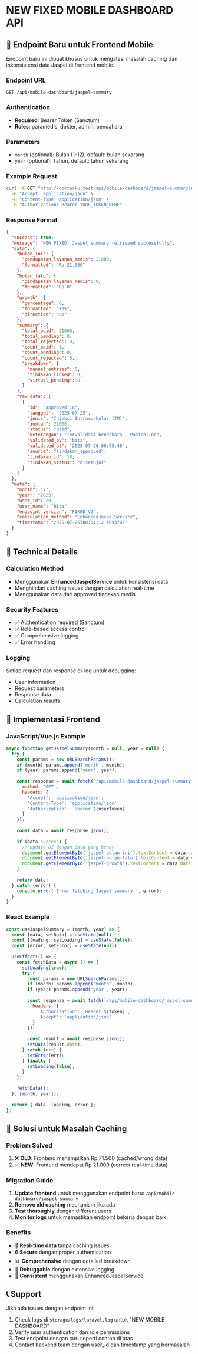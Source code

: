 # NEW FIXED MOBILE DASHBOARD API

## 🚀 Endpoint Baru untuk Frontend Mobile

Endpoint baru ini dibuat khusus untuk mengatasi masalah caching dan inkonsistensi data Jaspel di frontend mobile.

### Endpoint URL
```
GET /api/mobile-dashboard/jaspel-summary
```

### Authentication
- **Required**: Bearer Token (Sanctum)
- **Roles**: paramedis, dokter, admin, bendahara

### Parameters
- `month` (optional): Bulan (1-12), default: bulan sekarang
- `year` (optional): Tahun, default: tahun sekarang

### Example Request
```bash
curl -X GET "http://dokterku.test/api/mobile-dashboard/jaspel-summary?month=7&year=2025" \
  -H "Accept: application/json" \
  -H "Content-Type: application/json" \
  -H "Authorization: Bearer YOUR_TOKEN_HERE"
```

### Response Format
```json
{
  "success": true,
  "message": "NEW FIXED: Jaspel summary retrieved successfully",
  "data": {
    "bulan_ini": {
      "pendapatan_layanan_medis": 21000,
      "formatted": "Rp 21.000"
    },
    "bulan_lalu": {
      "pendapatan_layanan_medis": 0,
      "formatted": "Rp 0"
    },
    "growth": {
      "percentage": 0,
      "formatted": "+0%",
      "direction": "up"
    },
    "summary": {
      "total_paid": 21000,
      "total_pending": 0,
      "total_rejected": 0,
      "count_paid": 1,
      "count_pending": 0,
      "count_rejected": 0,
      "breakdown": {
        "manual_entries": 0,
        "tindakan_linked": 0,
        "virtual_pending": 0
      }
    },
    "raw_data": [
      {
        "id": "approved_18",
        "tanggal": "2025-07-25",
        "jenis": "Injeksi Intramuskular (IM)",
        "jumlah": 21000,
        "status": "paid",
        "keterangan": "Tervalidasi bendahara - Pasien: nn",
        "validated_by": "bita",
        "validated_at": "2025-07-26 00:05:48",
        "source": "tindakan_approved",
        "tindakan_id": 18,
        "tindakan_status": "disetujui"
      }
    ]
  },
  "meta": {
    "month": "7",
    "year": "2025",
    "user_id": 20,
    "user_name": "bita",
    "endpoint_version": "FIXED_V2",
    "calculation_method": "EnhancedJaspelService",
    "timestamp": "2025-07-26T08:51:12.409378Z"
  }
}
```

## 🔧 Technical Details

### Calculation Method
- Menggunakan **EnhancedJaspelService** untuk konsistensi data
- Menghindari caching issues dengan calculation real-time
- Menggunakan data dari approved tindakan medis

### Security Features
- ✅ Authentication required (Sanctum)
- ✅ Role-based access control
- ✅ Comprehensive logging
- ✅ Error handling

### Logging
Setiap request dan response di-log untuk debugging:
- User information
- Request parameters
- Response data
- Calculation results

## 📱 Implementasi Frontend

### JavaScript/Vue.js Example
```javascript
async function getJaspelSummary(month = null, year = null) {
  try {
    const params = new URLSearchParams();
    if (month) params.append('month', month);
    if (year) params.append('year', year);
    
    const response = await fetch(`/api/mobile-dashboard/jaspel-summary?${params}`, {
      method: 'GET',
      headers: {
        'Accept': 'application/json',
        'Content-Type': 'application/json',
        'Authorization': `Bearer ${userToken}`
      }
    });
    
    const data = await response.json();
    
    if (data.success) {
      // Update UI dengan data yang benar
      document.getElementById('jaspel-bulan-ini').textContent = data.data.bulan_ini.formatted;
      document.getElementById('jaspel-bulan-lalu').textContent = data.data.bulan_lalu.formatted;
      document.getElementById('jaspel-growth').textContent = data.data.growth.formatted;
    }
    
    return data;
  } catch (error) {
    console.error('Error fetching Jaspel summary:', error);
  }
}
```

### React Example
```jsx
const useJaspelSummary = (month, year) => {
  const [data, setData] = useState(null);
  const [loading, setLoading] = useState(false);
  const [error, setError] = useState(null);
  
  useEffect(() => {
    const fetchData = async () => {
      setLoading(true);
      try {
        const params = new URLSearchParams();
        if (month) params.append('month', month);
        if (year) params.append('year', year);
        
        const response = await fetch(`/api/mobile-dashboard/jaspel-summary?${params}`, {
          headers: {
            'Authorization': `Bearer ${token}`,
            'Accept': 'application/json'
          }
        });
        
        const result = await response.json();
        setData(result.data);
      } catch (err) {
        setError(err);
      } finally {
        setLoading(false);
      }
    };
    
    fetchData();
  }, [month, year]);
  
  return { data, loading, error };
};
```

## 🎯 Solusi untuk Masalah Caching

### Problem Solved
1. ❌ **OLD**: Frontend menampilkan Rp 71.500 (cached/wrong data)
2. ✅ **NEW**: Frontend mendapat Rp 21.000 (correct real-time data)

### Migration Guide
1. **Update frontend** untuk menggunakan endpoint baru: `/api/mobile-dashboard/jaspel-summary`
2. **Remove old caching** mechanism jika ada
3. **Test thoroughly** dengan different users
4. **Monitor logs** untuk memastikan endpoint bekerja dengan baik

### Benefits
- 🚀 **Real-time data** tanpa caching issues
- 🔒 **Secure** dengan proper authentication
- 📊 **Comprehensive** dengan detailed breakdown
- 🐛 **Debuggable** dengan extensive logging
- 🎯 **Consistent** menggunakan EnhancedJaspelService

## 📞 Support

Jika ada issues dengan endpoint ini:
1. Check logs di `storage/logs/laravel.log` untuk "NEW MOBILE DASHBOARD"
2. Verify user authentication dan role permissions
3. Test endpoint dengan curl seperti contoh di atas
4. Contact backend team dengan user_id dan timestamp yang bermasalah